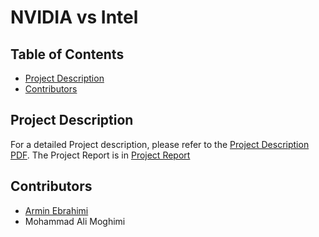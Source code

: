 # NVIDIA vs Intel

## Table of Contents
- [Project Description](#project-description)
- [Contributors](#contributors)

## Project Description
For a detailed Project description, please refer to the [Project Description PDF](./NV%20Homework%20-%20Comparison.pdf).
The Project Report is in [Project Report](./comparison_intel_nvidia.pdf)

## Contributors
- [Armin Ebrahimi](https://github.com/AESTheProgrammer)
- Mohammad Ali Moghimi
